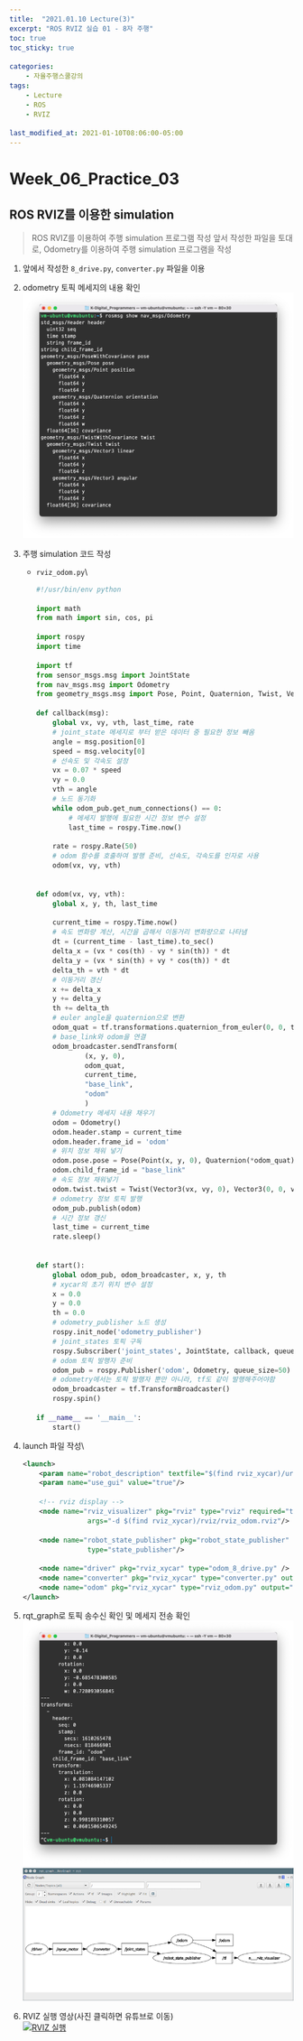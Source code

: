 ```yaml
---
title:  "2021.01.10 Lecture(3)"
excerpt: "ROS RVIZ 실습 01 - 8자 주행"
toc: true
toc_sticky: true

categories:
    - 자율주행스쿨강의
tags:
    - Lecture
    - ROS
    - RVIZ

last_modified_at: 2021-01-10T08:06:00-05:00
---
```


# Week_06_Practice_03
## ROS RVIZ를 이용한 simulation

>ROS RVIZ를 이용하여 주행 simulation 프로그램 작성
>앞서 작성한 파일을 토대로, Odometry를 이용하여 주행 simulation 프로그램을 작성

1. 앞에서 작성한 `8_drive.py`, `converter.py` 파일을 이용
2. odometry 토픽 메세지의 내용 확인\
![figure_01](/assets/images/lecture/week06_imgs/prac/03/figure_01.png)

3. 주행 simulation 코드 작성
    - `rviz_odom.py`\
        ```python
        #!/usr/bin/env python

        import math
        from math import sin, cos, pi

        import rospy
        import time

        import tf
        from sensor_msgs.msg import JointState
        from nav_msgs.msg import Odometry
        from geometry_msgs.msg import Pose, Point, Quaternion, Twist, Vector3

        def callback(msg):
            global vx, vy, vth, last_time, rate
            # joint_state 메세지로 부터 받은 데이터 중 필요한 정보 빼옴
            angle = msg.position[0]
            speed = msg.velocity[0]
            # 선속도 및 각속도 설정
            vx = 0.07 * speed
            vy = 0.0
            vth = angle
            # 노드 동기화
            while odom_pub.get_num_connections() == 0:
                # 메세지 발행에 필요한 시간 정보 변수 설정
                last_time = rospy.Time.now()

            rate = rospy.Rate(50)
            # odom 함수를 호출하여 발행 준비, 선속도, 각속도를 인자로 사용
            odom(vx, vy, vth)


        def odom(vx, vy, vth):
            global x, y, th, last_time

            current_time = rospy.Time.now()
            # 속도 변화량 계산, 시간을 곱해서 이동거리 변화량으로 나타냄
            dt = (current_time - last_time).to_sec()
            delta_x = (vx * cos(th) - vy * sin(th)) * dt
            delta_y = (vx * sin(th) + vy * cos(th)) * dt
            delta_th = vth * dt
            # 이동거리 갱신
            x += delta_x
            y += delta_y
            th += delta_th
            # euler angle을 quaternion으로 변환
            odom_quat = tf.transformations.quaternion_from_euler(0, 0, th)
            # base_link와 odom을 연결
            odom_broadcaster.sendTransform(
                    (x, y, 0),
                    odom_quat,
                    current_time,
                    "base_link",
                    "odom"
                    )
            # Odometry 메세지 내용 채우기
            odom = Odometry()
            odom.header.stamp = current_time
            odom.header.frame_id = 'odom'
            # 위치 정보 채워 넣기
            odom.pose.pose = Pose(Point(x, y, 0), Quaternion(*odom_quat))
            odom.child_frame_id = "base_link"
            # 속도 정보 채워넣기
            odom.twist.twist = Twist(Vector3(vx, vy, 0), Vector3(0, 0, vth))
            # odometry 정보 토픽 발행
            odom_pub.publish(odom)
            # 시간 정보 갱신
            last_time = current_time
            rate.sleep()
            

        def start():
            global odom_pub, odom_broadcaster, x, y, th
            # xycar의 초기 위치 변수 설정    
            x = 0.0
            y = 0.0
            th = 0.0
            # odometry_publisher 노드 생성
            rospy.init_node('odometry_publisher')
            # joint_states 토픽 구독
            rospy.Subscriber('joint_states', JointState, callback, queue_size=1)
            # odom 토픽 발행자 준비
            odom_pub = rospy.Publisher('odom', Odometry, queue_size=50)
            # odometry에서는 토픽 발행자 뿐만 아니라, tf도 같이 발행해주어야함
            odom_broadcaster = tf.TransformBroadcaster()
            rospy.spin()

        if __name__ == '__main__':
            start()
        ```

4. launch 파일 작성\
    ```xml
    <launch>
        <param name="robot_description" textfile="$(find rviz_xycar)/urdf/xycar_3d.urdf"/>
        <param name="use_gui" value="true"/>

        <!-- rviz display -->
        <node name="rviz_visualizer" pkg="rviz" type="rviz" required="true" 
                    args="-d $(find rviz_xycar)/rviz/rviz_odom.rviz"/>

        <node name="robot_state_publisher" pkg="robot_state_publisher" 
                    type="state_publisher"/>

        <node name="driver" pkg="rviz_xycar" type="odom_8_drive.py" /> 
        <node name="converter" pkg="rviz_xycar" type="converter.py" output="screen"/>
        <node name="odom" pkg="rviz_xycar" type="rviz_odom.py" output="screen" />
    </launch>
    ```

5. rqt_graph로 토픽 송수신 확인 및 메세지 전송 확인\
![figure_02](/assets/images/lecture/week06_imgs/prac/03/figure_02.png)
![figure_03](/assets/images/lecture/week06_imgs/prac/03/figure_03.png)

6. RVIZ 실행 영상(사진 클릭하면 유튜브로 이동)\
[![RVIZ 실행](https://img.youtube.com/vi/DM9V3LB0ymg/0.jpg)](https://www.youtube.com/watch?v=DM9V3LB0ymg)
